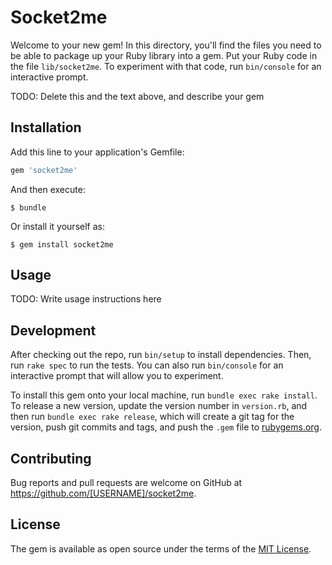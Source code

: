 # Socket2me

Welcome to your new gem! In this directory, you'll find the files you need to be able to package up your Ruby library into a gem. Put your Ruby code in the file `lib/socket2me`. To experiment with that code, run `bin/console` for an interactive prompt.

TODO: Delete this and the text above, and describe your gem

## Installation

Add this line to your application's Gemfile:

```ruby
gem 'socket2me'
```

And then execute:

    $ bundle

Or install it yourself as:

    $ gem install socket2me

## Usage

TODO: Write usage instructions here

## Development

After checking out the repo, run `bin/setup` to install dependencies. Then, run `rake spec` to run the tests. You can also run `bin/console` for an interactive prompt that will allow you to experiment.

To install this gem onto your local machine, run `bundle exec rake install`. To release a new version, update the version number in `version.rb`, and then run `bundle exec rake release`, which will create a git tag for the version, push git commits and tags, and push the `.gem` file to [rubygems.org](https://rubygems.org).

## Contributing

Bug reports and pull requests are welcome on GitHub at https://github.com/[USERNAME]/socket2me.


## License

The gem is available as open source under the terms of the [MIT License](http://opensource.org/licenses/MIT).

